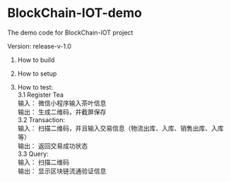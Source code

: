 # BlockChain-IOT-demo

The demo code for BlockChain-IOT project

Version: release-v-1.0
1. How to build  
  
2. How to setup  
  
3. How to test:  
   3.1 Register Tea  
     输入： 微信小程序输入茶叶信息  
     输出： 生成二维码，并截屏保存  
   3.2 Transaction:  
     输入： 扫描二维码，并且输入交易信息（物流出库、入库、销售出库、入库等）  
     输出： 返回交易成功状态  
   3.3 Query:  
     输入： 扫描二维码  
     输出： 显示区块链流通验证信息  
